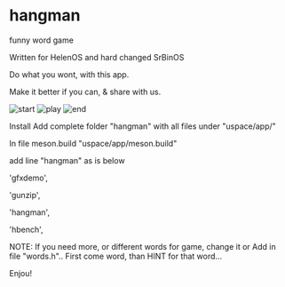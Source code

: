 # hangman
funny word game

Written for HelenOS and hard changed SrBinOS

Do what you wont, with this app.

Make it better if you can, & share with us.


![start](https://github.com/user-attachments/assets/2316c966-caea-45fc-bd6c-ac02f4324c78)
![play](https://github.com/user-attachments/assets/80dd0bf9-f9c1-4d27-98ab-73ecc56dda8b)
![end](https://github.com/user-attachments/assets/4b3f8b5e-c3e5-444d-9e3e-a31805752dde)


Install
Add complete folder "hangman" with all files under "uspace/app/"

In file meson.build    "uspace/app/meson.build"

add line "hangman" as is below

'gfxdemo',

'gunzip',

'hangman',

'hbench',

NOTE: If you need more, or different words for game, change it or Add in file 
"words.h"..
First come word, than HINT for that word...

Enjou!
